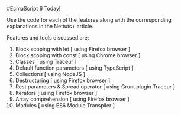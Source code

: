 #EcmaScript 6 Today!

Use the code for each of the features along with the corresponding explanations in the Nettuts+ article.

Features and tools discussed are:

1. Block scoping with let [ using Firefox browser ]
1. Block scoping with const [ using Chrome browser ]
1. Classes [ using Traceur ]
1. Default function parameters [ using TypeScript ]
1. Collections [ using NodeJS ]
1. Destructuring [ using Firefox browser ]
1. Rest parameters & Spread operator [ using Grunt plugin Traceur ]
1. Iterators [ using Firefox browser ]
1. Array comprehension [ using Firefox browser ]
1. Modules [ using ES6 Module Transpiler ]


